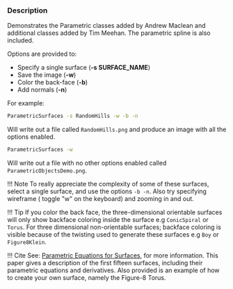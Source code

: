 ### Description

Demonstrates the Parametric classes added by Andrew Maclean and additional classes added by Tim Meehan. The parametric spline is also included.

Options are provided to:

- Specify a single surface (**-s SURFACE_NAME**)
- Save the image (**-w**)
- Color the back-face (**-b**)
- Add normals (**-n**)

For example:

```bash
ParametricSurfaces -s RandomHills -w -b -n
```

Will write out a file called `RandomHills.png` and produce an image with all the options enabled.

```bash
ParametricSurfaces -w
```

Will write out a file with no other options enabled called `ParametricObjectsDemo.png`.

!!! Note
    To really appreciate the complexity of some of these surfaces, select a single surface, and use the options `-b -n`. Also try specifying wireframe ( toggle "w" on the keyboard) and zooming in and out.

!!! Tip
    If you color the back face, the three-dimensional orientable surfaces will only show backface coloring inside the surface e.g `ConicSpiral` or `Torus`.
    For three dimensional non-orientable surfaces; backface coloring is visible because of the twisting used to generate these surfaces e.g `Boy` or `Figure8Klein`.  

!!! Cite
    See: [Parametric Equations for Surfaces](http://www.vtk.org/wp-content/uploads/2015/11/ParametricSurfaces.pdf), for more information. This paper gives a description of the first fifteen surfaces, including their parametric equations and derivatives. Also provided is an example of how to create your own surface, namely the Figure-8 Torus.
